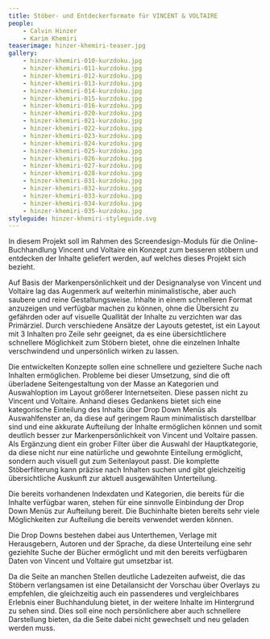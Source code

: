 ```yaml
---
title: Stöber- und Entdeckerformate für VINCENT & VOLTAIRE
people:
    - Calvin Hinzer
    - Karim Khemiri
teaserimage: hinzer-khemiri-teaser.jpg
gallery:
    - hinzer-khemiri-010-kurzdoku.jpg
    - hinzer-khemiri-011-kurzdoku.jpg
    - hinzer-khemiri-012-kurzdoku.jpg
    - hinzer-khemiri-013-kurzdoku.jpg
    - hinzer-khemiri-014-kurzdoku.jpg
    - hinzer-khemiri-015-kurzdoku.jpg
    - hinzer-khemiri-016-kurzdoku.jpg
    - hinzer-khemiri-020-kurzdoku.jpg
    - hinzer-khemiri-021-kurzdoku.jpg
    - hinzer-khemiri-022-kurzdoku.jpg
    - hinzer-khemiri-023-kurzdoku.jpg
    - hinzer-khemiri-024-kurzdoku.jpg
    - hinzer-khemiri-025-kurzdoku.jpg
    - hinzer-khemiri-026-kurzdoku.jpg
    - hinzer-khemiri-027-kurzdoku.jpg
    - hinzer-khemiri-028-kurzdoku.jpg
    - hinzer-khemiri-031-kurzdoku.jpg
    - hinzer-khemiri-032-kurzdoku.jpg
    - hinzer-khemiri-033-kurzdoku.jpg
    - hinzer-khemiri-034-kurzdoku.jpg
    - hinzer-khemiri-035-kurzdoku.jpg
styleguide: hinzer-khemiri-styleguide.svg
---
```


In diesem Projekt soll im Rahmen des Screendesign-Moduls für die Online-Buchhandlung Vincent und Voltaire ein Konzept zum besseren stöbern und entdecken der Inhalte geliefert werden, auf welches dieses Projekt sich bezieht.

Auf Basis der Markenpersönlichkeit und der Designanalyse von Vincent und Voltaire lag das Augenmerk auf weiterhin minimalistische, aber auch saubere und reine Gestaltungsweise. Inhalte in einem schnelleren Format anzuzeigen und verfügbar machen zu können, ohne die Übersicht zu gefährden oder auf visuelle Quallität der Inhalte zu verzichten war das Primärziel. Durch verschiedene Ansätze der Layouts getestet, ist ein Layout mit 3 Inhalten pro Zeile sehr geeignet, da es eine übersichtlichere schnellere Möglichkeit zum Stöbern bietet, ohne die einzelnen Inhalte verschwindend und unpersönlich wirken zu lassen.

Die entwickelten Konzepte sollen eine schnellere und gezieltere Suche nach Inhalten ermöglichen. Probleme bei dieser Umsetzung, sind die oft überladene Seitengestaltung von der Masse an Kategorien und Auswahloption im Layout größerer Internetseiten. Diese passen nicht zu Vincent und Voltaire. Anhand dieses Gedankens bietet sich eine kategorische Einteilung des Inhalts über Drop Down Menüs als Auswahlfenster an, da diese auf geringem Raum minimalistisch darstellbar sind und eine akkurate Aufteilung der Inhalte ermöglichen können und somit deutlich besser zur Markenpersönlichkeit von Vincent und Voltaire passen.
Als Ergänzung dient ein grober Filter über die Auswahl der Hauptkategorie, da diese nicht nur eine natürliche und gewohnte Einteilung ermöglicht, sondern auch visuell gut zum Seitenlayout passt. Die komplette Stöberfilterung kann präzise nach Inhalten suchen und gibt gleichzeitig übersichtliche Auskunft zur aktuell ausgewählten Unterteilung.

Die bereits vorhandenen Indexdaten und Kategorien, die bereits für die Inhalte verfügbar waren, stehen für eine sinnvolle Einbindung der Drop Down Menüs zur Aufteilung bereit. Die Buchinhalte bieten bereits sehr viele Möglichkeiten zur Aufteilung die bereits verwendet werden können.

Die Drop Downs bestehen dabei aus Unterthemen, Verlage mit Herausgebern, Autoren und der Sprache, da diese Unterteilung eine sehr geziehlte Suche der Bücher ermöglicht und mit den bereits verfügbaren Daten von Vincent und Voltaire gut umsetzbar ist.

Da die Seite an manchen Stellen deutliche Ladezeiten aufweist, die das Stöbern verlangsamen ist eine Detailansicht der Vorschau über Overlays zu empfehlen, die gleichzeitig auch ein passenderes und vergleichbares Erlebnis einer Buchhandulung bietet, in der weitere Inhalte im Hintergrund zu sehen sind. Dies soll eine noch persönlichere aber auch schnellere Darstellung bieten, da die Seite dabei nicht gewechselt und neu geladen werden muss.
